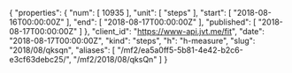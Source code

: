 {
  "properties": {
    "num": [
      10935
    ],
    "unit": [
      "steps"
    ],
    "start": [
      "2018-08-16T00:00:00Z"
    ],
    "end": [
      "2018-08-17T00:00:00Z"
    ],
    "published": [
      "2018-08-17T00:00:00Z"
    ]
  },
  "client_id": "https://www-api.jvt.me/fit",
  "date": "2018-08-17T00:00:00Z",
  "kind": "steps",
  "h": "h-measure",
  "slug": "2018/08/qksqn",
  "aliases": [
    "/mf2/ea5a0ff5-5b81-4e42-b2c6-e3cf63debc25/",
    "/mf2/2018/08/qksQn"
  ]
}
